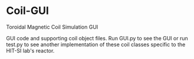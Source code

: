 Coil-GUI
========

Toroidal Magnetic Coil Simulation GUI

GUI code and supporting coil object files. Run GUI.py to see the GUI or run test.py to see another implementation of these coil classes specific to the HIT-SI lab's reactor.

